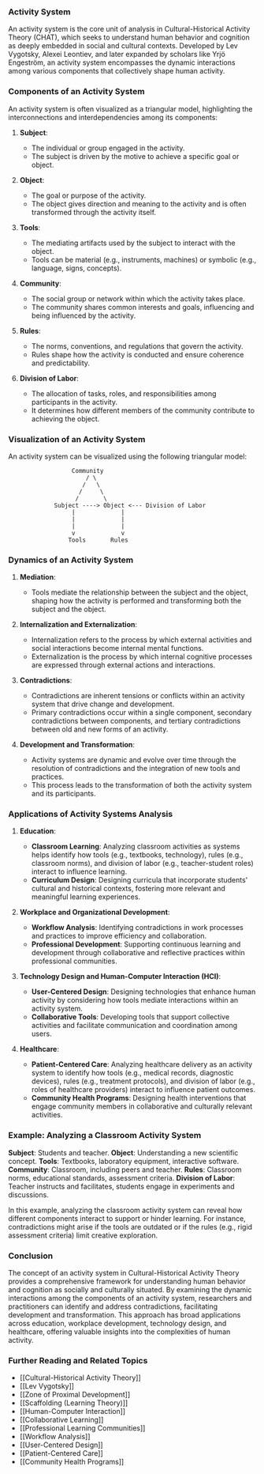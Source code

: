 ### Activity System

An activity system is the core unit of analysis in Cultural-Historical Activity Theory (CHAT), which seeks to understand human behavior and cognition as deeply embedded in social and cultural contexts. Developed by Lev Vygotsky, Alexei Leontiev, and later expanded by scholars like Yrjö Engeström, an activity system encompasses the dynamic interactions among various components that collectively shape human activity.

### Components of an Activity System

An activity system is often visualized as a triangular model, highlighting the interconnections and interdependencies among its components:

1. **Subject**:
   - The individual or group engaged in the activity.
   - The subject is driven by the motive to achieve a specific goal or object.

2. **Object**:
   - The goal or purpose of the activity.
   - The object gives direction and meaning to the activity and is often transformed through the activity itself.

3. **Tools**:
   - The mediating artifacts used by the subject to interact with the object.
   - Tools can be material (e.g., instruments, machines) or symbolic (e.g., language, signs, concepts).

4. **Community**:
   - The social group or network within which the activity takes place.
   - The community shares common interests and goals, influencing and being influenced by the activity.

5. **Rules**:
   - The norms, conventions, and regulations that govern the activity.
   - Rules shape how the activity is conducted and ensure coherence and predictability.

6. **Division of Labor**:
   - The allocation of tasks, roles, and responsibilities among participants in the activity.
   - It determines how different members of the community contribute to achieving the object.

### Visualization of an Activity System

An activity system can be visualized using the following triangular model:

```
                  Community
                      / \
                     /   \
                    /     \
                   /       \
             Subject ----> Object <--- Division of Labor
                  |             |
                  |             |
                  |             |
                  v             v
                 Tools       Rules
```

### Dynamics of an Activity System

1. **Mediation**:
   - Tools mediate the relationship between the subject and the object, shaping how the activity is performed and transforming both the subject and the object.

2. **Internalization and Externalization**:
   - Internalization refers to the process by which external activities and social interactions become internal mental functions.
   - Externalization is the process by which internal cognitive processes are expressed through external actions and interactions.

3. **Contradictions**:
   - Contradictions are inherent tensions or conflicts within an activity system that drive change and development.
   - Primary contradictions occur within a single component, secondary contradictions between components, and tertiary contradictions between old and new forms of an activity.

4. **Development and Transformation**:
   - Activity systems are dynamic and evolve over time through the resolution of contradictions and the integration of new tools and practices.
   - This process leads to the transformation of both the activity system and its participants.

### Applications of Activity Systems Analysis

1. **Education**:
   - **Classroom Learning**: Analyzing classroom activities as systems helps identify how tools (e.g., textbooks, technology), rules (e.g., classroom norms), and division of labor (e.g., teacher-student roles) interact to influence learning.
   - **Curriculum Design**: Designing curricula that incorporate students' cultural and historical contexts, fostering more relevant and meaningful learning experiences.

2. **Workplace and Organizational Development**:
   - **Workflow Analysis**: Identifying contradictions in work processes and practices to improve efficiency and collaboration.
   - **Professional Development**: Supporting continuous learning and development through collaborative and reflective practices within professional communities.

3. **Technology Design and Human-Computer Interaction (HCI)**:
   - **User-Centered Design**: Designing technologies that enhance human activity by considering how tools mediate interactions within an activity system.
   - **Collaborative Tools**: Developing tools that support collective activities and facilitate communication and coordination among users.

4. **Healthcare**:
   - **Patient-Centered Care**: Analyzing healthcare delivery as an activity system to identify how tools (e.g., medical records, diagnostic devices), rules (e.g., treatment protocols), and division of labor (e.g., roles of healthcare providers) interact to influence patient outcomes.
   - **Community Health Programs**: Designing health interventions that engage community members in collaborative and culturally relevant activities.

### Example: Analyzing a Classroom Activity System

**Subject**: Students and teacher.
**Object**: Understanding a new scientific concept.
**Tools**: Textbooks, laboratory equipment, interactive software.
**Community**: Classroom, including peers and teacher.
**Rules**: Classroom norms, educational standards, assessment criteria.
**Division of Labor**: Teacher instructs and facilitates, students engage in experiments and discussions.

In this example, analyzing the classroom activity system can reveal how different components interact to support or hinder learning. For instance, contradictions might arise if the tools are outdated or if the rules (e.g., rigid assessment criteria) limit creative exploration.

### Conclusion

The concept of an activity system in Cultural-Historical Activity Theory provides a comprehensive framework for understanding human behavior and cognition as socially and culturally situated. By examining the dynamic interactions among the components of an activity system, researchers and practitioners can identify and address contradictions, facilitating development and transformation. This approach has broad applications across education, workplace development, technology design, and healthcare, offering valuable insights into the complexities of human activity.

### Further Reading and Related Topics

- [[Cultural-Historical Activity Theory]]
- [[Lev Vygotsky]]
- [[Zone of Proximal Development]]
- [[Scaffolding (Learning Theory)]]
- [[Human-Computer Interaction]]
- [[Collaborative Learning]]
- [[Professional Learning Communities]]
- [[Workflow Analysis]]
- [[User-Centered Design]]
- [[Patient-Centered Care]]
- [[Community Health Programs]]